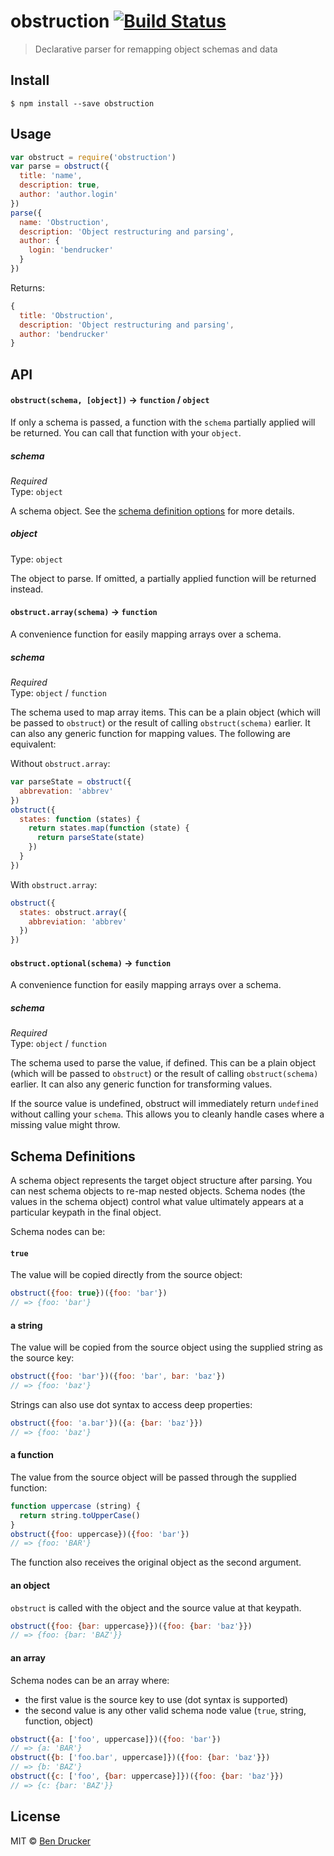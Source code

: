 # obstruction [![Build Status](https://travis-ci.org/bendrucker/obstruction.svg?branch=master)](https://travis-ci.org/bendrucker/obstruction)

> Declarative parser for remapping object schemas and data

## Install

```
$ npm install --save obstruction
```


## Usage

```js
var obstruct = require('obstruction')
var parse = obstruct({
  title: 'name',
  description: true,
  author: 'author.login'
})
parse({
  name: 'Obstruction',
  description: 'Object restructuring and parsing',
  author: {
    login: 'bendrucker'
  }
})
```

Returns:

```js
{
  title: 'Obstruction',
  description: 'Object restructuring and parsing',
  author: 'bendrucker'
}
```

## API

#### `obstruct(schema, [object])` -> `function` / `object`

If only a schema is passed, a function with the `schema` partially applied will be returned. You can call that function with your `object`.

##### schema

*Required*  
Type: `object`

A schema object. See the [schema definition options](#schema-definition) for more details.

##### object

Type: `object`  

The object to parse. If omitted, a partially applied function will be returned instead.

#### `obstruct.array(schema)` -> `function`

A convenience function for easily mapping arrays over a schema.

##### schema

*Required*  
Type: `object` / `function`

The schema used to map array items. This can be a plain object (which will be passed to `obstruct`) or the result of calling `obstruct(schema)` earlier. It can also any generic function for mapping values. The following are equivalent:

Without `obstruct.array`:

```js
var parseState = obstruct({
  abbrevation: 'abbrev'
})
obstruct({
  states: function (states) {
    return states.map(function (state) {
      return parseState(state)
    })
  }
})
```

With `obstruct.array`:

```js
obstruct({
  states: obstruct.array({
    abbreviation: 'abbrev'
  })
})
```

#### `obstruct.optional(schema)` -> `function`

A convenience function for easily mapping arrays over a schema.

##### schema

*Required*  
Type: `object` / `function`

The schema used to parse the value, if defined. This can be a plain object (which will be passed to `obstruct`) or the result of calling `obstruct(schema)` earlier. It can also any generic function for transforming values.

If the source value is undefined, obstruct will immediately return `undefined` without calling your `schema`. This allows you to cleanly handle cases where a missing value might throw. 

## Schema Definitions

A schema object represents the target object structure after parsing. You can nest schema objects to re-map nested objects. Schema nodes (the values in the schema object) control what value ultimately appears at a particular keypath in the final object.

Schema nodes can be:

#### `true`

The value will be copied directly from the source object:

```js
obstruct({foo: true})({foo: 'bar'})
// => {foo: 'bar'}
```

#### a string

The value will be copied from the source object using the supplied string as the source key:

```js
obstruct({foo: 'bar'})({foo: 'bar', bar: 'baz'})
// => {foo: 'baz'}
```

Strings can also use dot syntax to access deep properties:

```js
obstruct({foo: 'a.bar'})({a: {bar: 'baz'}})
// => {foo: 'baz'}
```

#### a function

The value from the source object will be passed through the supplied function:

```js
function uppercase (string) {
  return string.toUpperCase()
}
obstruct({foo: uppercase})({foo: 'bar'})
// => {foo: 'BAR'}
```

The function also receives the original object as the second argument.

#### an object

`obstruct` is called with the object and the source value at that keypath.

```js
obstruct({foo: {bar: uppercase}})({foo: {bar: 'baz'}})
// => {foo: {bar: 'BAZ'}}
```

#### an array

Schema nodes can be an array where:

* the first value is the source key to use (dot syntax is supported)
* the second value is any other valid schema node value (`true`, string, function, object)

```js
obstruct({a: ['foo', uppercase]})({foo: 'bar'})
// => {a: 'BAR'}
obstruct({b: ['foo.bar', uppercase]})({foo: {bar: 'baz'}})
// => {b: 'BAZ'}
obstruct({c: ['foo', {bar: uppercase}]})({foo: {bar: 'baz'}})
// => {c: {bar: 'BAZ'}}
```

## License

MIT © [Ben Drucker](http://bendrucker.me)
